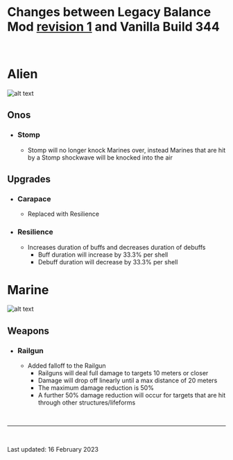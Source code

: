 # Changes between Legacy Balance Mod [revision 1](revisions/revision1.md) and Vanilla Build 344
<br/>

# Alien
![alt text](https://static.wikia.nocookie.net/naturalselection/images/9/9d/Movement_Banner.png "Alien")

## Onos
* ### Stomp
  * Stomp will no longer knock Marines over, instead Marines that are hit by a Stomp shockwave will be knocked into the air

## Upgrades
* ### Carapace
  * Replaced with Resilience
* ### Resilience
  * Increases duration of buffs and decreases duration of debuffs
    * Buff duration will increase by 33.3% per shell
    * Debuff duration will decrease by 33.3% per shell

# Marine
![alt text](https://static.wikia.nocookie.net/naturalselection/images/3/30/Marine_banner.png "Marine")

## Weapons
* ### Railgun
  * Added falloff to the Railgun
    * Railguns will deal full damage to targets 10 meters or closer
    * Damage will drop off linearly until a max distance of 20 meters
    * The maximum damage reduction is 50%
    * A further 50% damage reduction will occur for targets that are hit through other structures/lifeforms

<br/>
<hr/>
<br/>

Last updated: 16 February 2023
